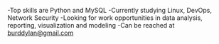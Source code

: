 -Top skills are Python and MySQL
-Currently studying Linux, DevOps, Network Security
-Looking for work opportunities in data analysis, reporting, visualization and modeling
-Can be reached at burddylan@gmail.com

<!---
bigarnold/bigarnold is a ✨ special ✨ repository because its `README.md` (this file) appears on your GitHub profile.
You can click the Preview link to take a look at your changes.
--->
